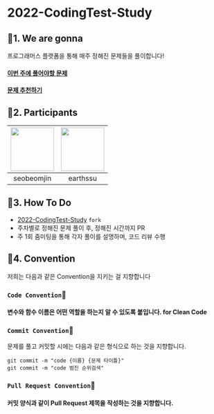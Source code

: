 # 2022-CodingTest-Study

### 

## 📌1. We are gonna 
프로그래머스 플랫폼을 통해 매주 정해진 문제들을 풀이합니다! 

<h4>
    <a href="https://beomjinseo.notion.site/178f9841db414ba9ac19e9097d38094c">
        이번 주에 풀어야할 문제
    </a>
</h4>
<h4>
    <a href="https://beomjinseo.notion.site/1934637484144914aca80d1f0598a786"> 
        문제 추천하기
    </a>
</h4>

## 📌2. Participants

| [<img src="https://avatars.githubusercontent.com/u/49199790?v=4" width="100">](https://github.com/seobeomjin)| [<img src="https://avatars.githubusercontent.com/u/39795055?v=4" width="100">](https://github.com/earthssu) | 
| :-----------------------------------: | :---------------------------------------: | 
|seobeomjin|earthssu|


## 📌3. How To Do
- [2022-CodingTest-Study](https://github.com/seobeomjin/2022-CodingTest-Study) `fork` 
- 주차별로 정해진 문제 풀이 후, 정해진 시간까지 PR 
- 주 1회 줌미팅을 통해 각자 풀이를 설명하며, 코드 리뷰 수행 


## 📌4. Convention
저희는 다음과 같은 Convention을 지키는 걸 지향합니다

###   `Code Convention`🙆
#### 변수와 함수 이름은 어떤 역할을 하는지 알 수 있도록 붙입니다. for Clean Code

###  `Commit Convention`🙆

문제를 풀고 커밋할 시에는 다음과 같은 형식으로 하는 것을 지향합니다.
```
git commit -m "code {이름} {문제 타이틀}"
git commit -m "code 범진 순위검색"
```

###  `Pull Request Convention`🙆
#### 커밋 양식과 같이 Pull Request 제목을 작성하는 것을 지향합니다.